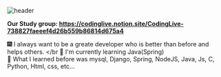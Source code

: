 ![header](https://capsule-render.vercel.app/api?type=waving&color=ffbf1b&height=200&section=header&text=Hi%20There👋%20I'm%20Hyunbin%20Kim&fontSize=50)


**Our Study group: https://codinglive.notion.site/CodingLive-738827faeeef4d26b559b86814d675a4**
<br/>

🎆 I always want to be a greate developer who is better than before and helps others.
</br
🐳 I'm currently learning Java(Spring)
</br>
🐓 What I learned before was mysql, Django, Spring, NodeJS, Java, Js, C, Python, Html, css, etc...

<!-- 
[![Hits](https://hits.seeyoufarm.com/api/count/incr/badge.svg?url=https%3A%2F%2Fgithub.com%2Fhyunbin1&count_bg=%2332DD14&title_bg=%238994ED&icon=staffbase.svg&icon_color=%23000000&title=Hi+there%21&edge_flat=false)](https://hits.seeyoufarm.com)
  -->
 
  
  
  <!--
**hyunbin1/hyunbin1** is a ✨ _special_ ✨ repository because its `README.md` (this file) appears on your GitHub profile.


- 🔭 I’m currently working on ...
- 🌱 I’m currently learning ...
- 👯 I’m looking to collaborate on .
- 🤔 I’m looking for help with ...
- 💬 Ask me about ...
- 📫 How to reach me: ...
-->
